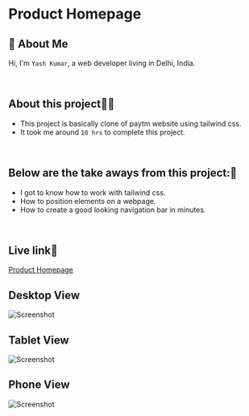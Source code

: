 # Product Homepage

## 🚀 About Me
Hi, I'm `Yash Kumar`, a web developer living in Delhi, India.

<br />

## About this project🧑‍💻
 - This project is basically clone of paytm website using tailwind css.
 - It took me around `10 hrs` to complete this project.
 <br />

## Below are the take aways from this project:📖
 - I got to know how to work with tailwind css.
 - How to position elements on a webpage.
 - How to create a good looking navigation bar in minutes.
<br />

## Live link🔗
 [Product Homepage](https://sparkly-manatee-c40893.netlify.app/)
<br /> 

## Desktop View
![Screenshot](./Screenshorts/Desktop.jpg)
<br />

## Tablet View
![Screenshot](./Screenshorts/Tab.jpg)
<br />

## Phone View
![Screenshot](./Screenshorts/Phone.jpg)
<br />